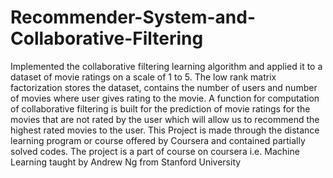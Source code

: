 # Recommender-System-and-Collaborative-Filtering
Implemented the collaborative filtering learning algorithm and applied it to a dataset of movie ratings on a scale of 1 to 5. The low  rank matrix factorization stores the dataset, contains the number of users and number of movies where user gives rating to the  movie. A function for computation of collaborative filtering is built for the prediction of movie ratings for the movies that are not  rated by the user which will allow us to recommend the highest rated movies to the user. 
This Project is made through the distance learning program or course offered by Coursera and contained partially solved codes.
The project is a part of course on coursera i.e. Machine Learning taught by Andrew Ng from Stanford University
